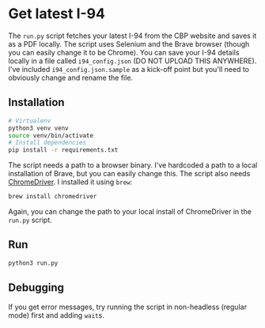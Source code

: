 # Get latest I-94

The `run.py` script fetches your latest I-94 from the CBP website and saves it as a PDF locally. The script uses Selenium and the Brave browser (though you can easily change it to be Chrome). You can save your I-94 details locally in a file called `i94_config.json` (DO NOT UPLOAD THIS ANYWHERE). I've included `i94_config.json.sample` as a kick-off point but you'll need to obviously change and rename the file.

## Installation

```bash
# Virtualenv
python3 venv venv
source venv/bin/activate
# Install dependencies
pip install -r requirements.txt
```

The script needs a path to a browser binary. I've hardcoded a path to a local installation of Brave, but you can easily change this.
The script also needs [ChromeDriver](https://developer.chrome.com/docs/chromedriver/downloads). I installed it using `brew`:

```bash
brew install chromedriver
```
Again, you can change the path to your local install of ChromeDriver in the `run.py` script.

## Run

```bash
python3 run.py
```

## Debugging

If you get error messages, try running the script in non-headless (regular mode) first and adding `wait`s.
